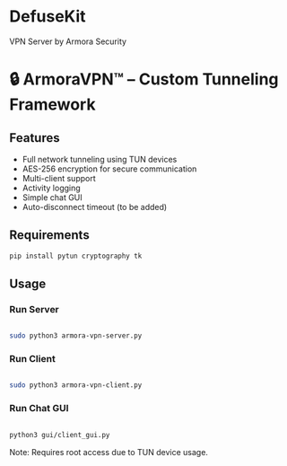 # DefuseKit
VPN Server by Armora Security

# 🔒 ArmoraVPN™ – Custom Tunneling Framework

## Features
- Full network tunneling using TUN devices
- AES-256 encryption for secure communication
- Multi-client support
- Activity logging
- Simple chat GUI
- Auto-disconnect timeout (to be added)

## Requirements
```bash
pip install pytun cryptography tk
```

## Usage

### Run Server

```bash

sudo python3 armora-vpn-server.py
```

### Run Client

```bash

sudo python3 armora-vpn-client.py
```

### Run Chat GUI

```bash

python3 gui/client_gui.py
```

Note: Requires root access due to TUN device usage. 
